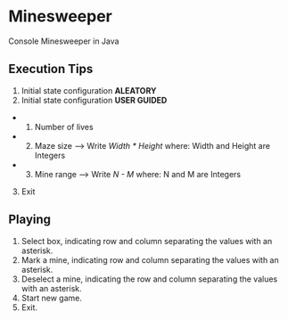 # Minesweeper
Console Minesweeper in Java

## Execution Tips

1. Initial state configuration **ALEATORY**
2. Initial state configuration **USER GUIDED**

  - 1. Number of lives
  - 2. Maze size --> Write _Width * Height_ 
      where: Width and Height are Integers
  - 3. Mine range --> Write _N - M_
      where: N and M are Integers
3. Exit

## Playing

1. Select box, indicating row and column separating the values with an asterisk.
2. Mark a mine, indicating row and column separating the values with an asterisk.
3. Deselect a mine, indicating the row and column separating the values with an asterisk.
4. Start new game.
5. Exit.

